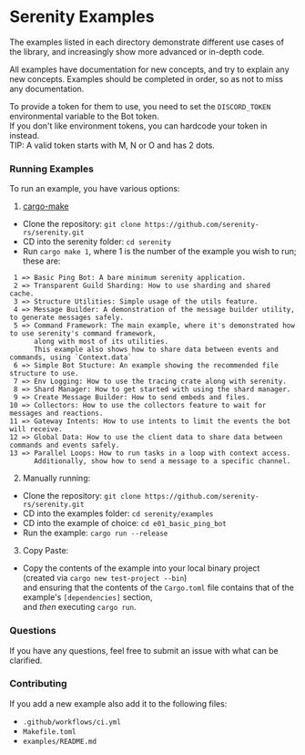 # Serenity Examples

The examples listed in each directory demonstrate different use cases of the
library, and increasingly show more advanced or in-depth code.

All examples have documentation for new concepts, and try to explain any new
concepts. Examples should be completed in order, so as not to miss any
documentation.

To provide a token for them to use, you need to set the `DISCORD_TOKEN`
environmental variable to the Bot token.\
If you don't like environment tokens, you can hardcode your token in instead.\
TIP: A valid token starts with M, N or O and has 2 dots.

### Running Examples

To run an example, you have various options:

1. [cargo-make](https://lib.rs/crates/cargo-make)
- Clone the repository: `git clone https://github.com/serenity-rs/serenity.git`
- CD into the serenity folder: `cd serenity`
- Run `cargo make 1`, where 1 is the number of the example you wish to run; these are:
```
 1 => Basic Ping Bot: A bare minimum serenity application.
 2 => Transparent Guild Sharding: How to use sharding and shared cache.
 3 => Structure Utilities: Simple usage of the utils feature.
 4 => Message Builder: A demonstration of the message builder utility, to generate messages safely.
 5 => Command Framework: The main example, where it's demonstrated how to use serenity's command framework,
      along with most of its utilities.
      This example also shows how to share data between events and commands, using `Context.data`
 6 => Simple Bot Stucture: An example showing the recommended file structure to use.
 7 => Env Logging: How to use the tracing crate along with serenity.
 8 => Shard Manager: How to get started with using the shard manager.
 9 => Create Message Builder: How to send embeds and files.
10 => Collectors: How to use the collectors feature to wait for messages and reactions.
11 => Gateway Intents: How to use intents to limit the events the bot will receive.
12 => Global Data: How to use the client data to share data between commands and events safely.
13 => Parallel Loops: How to run tasks in a loop with context access.
      Additionally, show how to send a message to a specific channel.
```

2. Manually running:
- Clone the repository: `git clone https://github.com/serenity-rs/serenity.git`
- CD into the examples folder: `cd serenity/examples`
- CD into the example of choice: `cd e01_basic_ping_bot`
- Run the example: `cargo run --release`

3. Copy Paste:
- Copy the contents of the example into your local binary project\
(created via `cargo new test-project --bin`)\
and ensuring that the contents of the `Cargo.toml` file
contains that of the example's `[dependencies]` section,\
and _then_ executing `cargo run`.

### Questions

If you have any questions, feel free to submit an issue with what can be
clarified.

### Contributing

If you add a new example also add it to the following files:
- `.github/workflows/ci.yml`
- `Makefile.toml`
- `examples/README.md`
